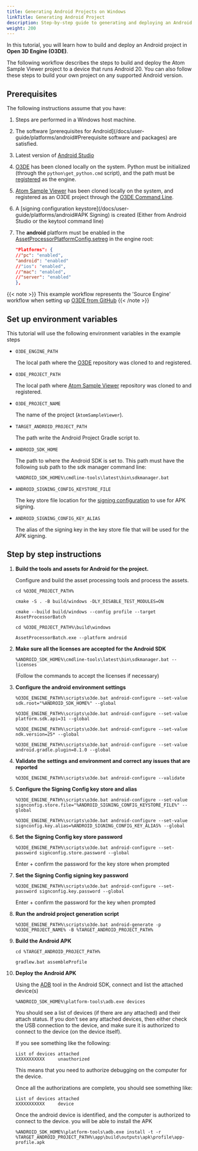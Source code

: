 ```yaml
---
title: Generating Android Projects on Windows
linkTitle: Generating Android Project
description: Step-by-step guide to generating and deploying an Android project for Open 3D Engine (O3DE).
weight: 200
---
```



In this tutorial, you will learn how to build and deploy an Android project in **Open 3D Engine (O3DE)**.

The following workflow describes the steps to build and deploy the Atom Sample Viewer project to a device that runs Android 20. You can also follow these steps to build your own project on any supported Android version. 

## Prerequisites

The following instructions assume that you have:

1.  Steps are performed in a Windows host machine.
1.  The software [prerequisites for Android](/docs/user-guide/platforms/android#Prerequisite software and packages) are satisfied.
1.  Latest version of [Android Studio](https://developer.android.com/studio)

1.  [O3DE](https://github.com/o3de/o3de.git) has been cloned locally on the system. Python must be initialized (through the `python\get_python.cmd` script), and the path must be [registered](/docs/welcome-guide/setup/setup-from-github/building-windows/#register-the-engine) as the engine.
1.  [Atom Sample Viewer](https://github.com/o3de/o3de-atom-sampleviewer.git) has been cloned locally on the system, and registered as an O3DE project through the [O3DE Command Line](docs/user-guide/project-config/cli-reference#register).
1.  A [signing configuration keystore](/docs/user-guide/platforms/android#APK Signing) is created (Either from Android Studio or the keytool command line)
1.  The **android** platform must be enabled in the [AssetProcessorPlatformConfig.setreg](https://github.com/o3de/o3de/blob/324c0317e9cf61428d3bec492c7ba243a08718f9/Registry/AssetProcessorPlatformConfig.setreg#L64-L70) in the engine root:
    ```json
    "Platforms": {
    //"pc": "enabled",
    "android": "enabled"
    //"ios": "enabled",
    //"mac": "enabled",
    //"server": "enabled"
    },
    ```

{{< note >}}
This example workflow represents the 'Source Engine' workflow when setting up [O3DE from GitHub](/docs/welcome-guide/setup/setup-from-github)
{{< /note >}}


## Set up environment variables

This tutorial will use the following environment variables in the example steps

- `O3DE_ENGINE_PATH`

  The local path where the [O3DE](https://github.com/o3de/o3de.git) repository was cloned to and registered.

- `O3DE_PROJECT_PATH`

  The local path where [Atom Sample Viewer](https://github.com/o3de/o3de-atom-sampleviewer.git) repository was cloned to and registered.

- `O3DE_PROJECT_NAME`

  The name of the project (`AtomSampleViewer`).

- `TARGET_ANDROID_PROJECT_PATH`

  The path write the Android Project Gradle script to.

- `ANDROID_SDK_HOME`

  The path to where the Android SDK is set to. This path must have the following sub path to the sdk manager command line:
  ```
  %ANDROID_SDK_HOME%\cmdline-tools\latest\bin\sdkmanager.bat

- `ANDROID_SIGNING_CONFIG_KEYSTORE_FILE`

  The key store file location for the [signing configuration](/docs/user-guide/platforms/android#APK_Signing) to use for APK signing.

- `ANDROID_SIGNING_CONFIG_KEY_ALIAS`

  The alias of the signing key in the key store file that will be used for the APK signing.

## Step by step instructions


1. **Build the tools and assets for Android for the project.**

   Configure and build the asset processing tools and process the assets.

   ```
   cd %O3DE_PROJECT_PATH%

   cmake -S . -B build/windows -DLY_DISABLE_TEST_MODULES=ON

   cmake --build build/windows --config profile --target AssetProcessorBatch

   cd %O3DE_PROJECT_PATH%\build\windows

   AssetProcessorBatch.exe --platform android

   ```

1. **Make sure all the licenses are accepted for the Android SDK**

   ```
   %ANDROID_SDK_HOME%\cmdline-tools\latest\bin\sdkmanager.bat --licenses
   ```
   (Follow the commands to accept the licenses if necessary)

1. **Configure the android environment settings**

   ```
   %O3DE_ENGINE_PATH%\scripts\o3de.bat android-configure --set-value sdk.root="%ANDROID_SDK_HOME%" --global

   %O3DE_ENGINE_PATH%\scripts\o3de.bat android-configure --set-value platform.sdk.api=31 --global

   %O3DE_ENGINE_PATH%\scripts\o3de.bat android-configure --set-value ndk.version=25* --global

   %O3DE_ENGINE_PATH%\scripts\o3de.bat android-configure --set-value android.gradle.plugin=8.1.0 --global

   ```

1. **Validate the settings and environment and correct any issues that are reported**

   ```
   %O3DE_ENGINE_PATH%\scripts\o3de.bat android-configure --validate
   ```

1. **Configure the Signing Config key store and alias**

   ```
   %O3DE_ENGINE_PATH%\scripts\o3de.bat android-configure --set-value signconfig.store.file="%ANDROID_SIGNING_CONFIG_KEYSTORE_FILE%" --global

   %O3DE_ENGINE_PATH%\scripts\o3de.bat android-configure --set-value signconfig.key.alias=%ANDROID_SIGNING_CONFIG_KEY_ALIAS% --global
   ```

1. **Set the Signing Config key store password**

   ```
   %O3DE_ENGINE_PATH%\scripts\o3de.bat android-configure --set-password signconfig.store.password --global
   ```
   Enter + confirm the password for the key store when prompted

1. **Set the Signing Config signing key password**
   ```
   %O3DE_ENGINE_PATH%\scripts\o3de.bat android-configure --set-password signconfig.key.password --global
   ```
   Enter + confirm the password for the key when prompted

1. **Run the android project generation script**

   ```
   %O3DE_ENGINE_PATH%\scripts\o3de.bat android-generate -p %O3DE_PROJECT_NAME% -B %TARGET_ANDROID_PROJECT_PATH%
   ```

1. **Build the Android APK**

   ```
   cd %TARGET_ANDROID_PROJECT_PATH%

   gradlew.bat assembleProfile

   ```

1. **Deploy the Android APK**

   Using the [ADB](https://developer.android.com/tools/adb) tool in the Android SDK, connect and list the attached device(s)

   ```
   %ANDROID_SDK_HOME%\platform-tools\adb.exe devices
   ```
   
   You should see a list of devices (if there are any attached) and their attach status. If you don't see any attached devices, then either check the USB connection to the device, and make sure it is authorized to connect to the device (on the device itself).

   If you see something like the following:
   
   ```
   List of devices attached
   XXXXXXXXXXX     unauthorized
   ```

   This means that you need to authorize debugging on the computer for the device.

   Once all the authorizations are complete, you should see something like:

   ```
   List of devices attached
   XXXXXXXXXXX     device
   ```

   Once the android device is identified, and the computer is authorized to connect to the device. you will be able to install the APK

   ```
   %ANDROID_SDK_HOME%\platform-tools\adb.exe install -t -r %TARGET_ANDROID_PROJECT_PATH%\app\build\outputs\apk\profile\app-profile.apk
   ```
   